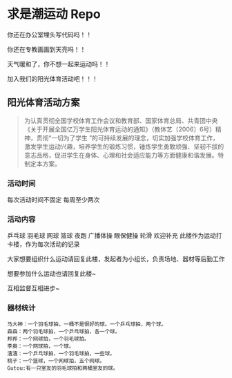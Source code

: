 # 求是潮运动 Repo

你还在办公室埋头写代码吗！！

你还在专教画画到天亮吗！！

天气暖和了，你不想一起来运动吗！！

加入我们的阳光体育活动吧！！！


## 阳光体育活动方案

> 为认真贯彻全国学校体育工作会议和教育部、国家体育总局、共青团中央《关于开展全国亿万学生阳光体育运动的通知》（教体艺〔2006〕6号）精神，贯彻“一切为了学生 ”的可持续发展的理念，切实加强学校体育工作，激发学生运动兴趣，培养学生的锻炼习惯，锤炼学生勇敢顽强、坚韧不拔的意志品格，促进学生在身体、心理和社会适应能力等方面健康和谐发展。特制定本方案。


### 活动时间

每次活动时间不固定 每周至少两次


### 活动内容

乒乓球 羽毛球 网球 篮球 夜跑 广播体操 眼保健操 轮滑 欢迎补充
此楼作为运动打卡楼，作为每次活动的记录

大家想要组织什么运动请回复此楼，发起者为小组长，负责场地、器材等后勤工作

想要参加什么运动也请回复此楼~

互相监督互相进步~

### 器材统计

    马大神：一个羽毛球拍，一桶不是很好的球。一个乒乓球拍，两个球。
    森森：两个羽毛球拍，一个乒乓球拍，各一个球。
    邦邦：一个网球拍，一个羽毛球拍。
    李奥：一个网球拍，一个球。
    渣渣：一个乒乓球拍，一个羽毛球拍，一些球。
    桃子：一个篮球，一个网球拍，五个网球。
    Gutou:有一只室友的羽毛球拍和两桶室友的球。
